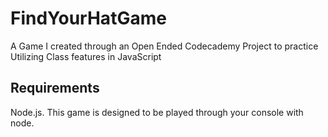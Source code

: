 # FindYourHatGame
A Game I created through an Open Ended Codecademy Project to practice Utilizing Class features in JavaScript
## Requirements
Node.js. This game is designed to be played through your console with node.
